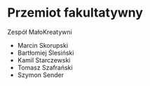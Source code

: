 # Przemiot fakultatywny
Zespół MałoKreatywni
 - Marcin Skorupski
 - Bartłomiej Ślesiński
 - Kamil Starczewski
 - Tomasz Szafrański
 - Szymon Sender
